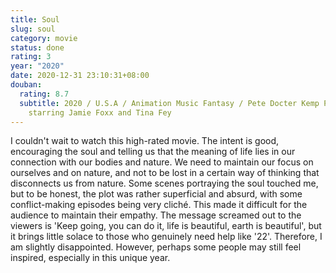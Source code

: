 ```yaml
---
title: Soul
slug: soul
category: movie
status: done
rating: 3
year: "2020"
date: 2020-12-31 23:10:31+08:00
douban:
  rating: 8.7
  subtitle: 2020 / U.S.A / Animation Music Fantasy / Pete Docter Kemp Powers /
    starring Jamie Foxx and Tina Fey
---
```


I couldn't wait to watch this high-rated movie. The intent is good, encouraging the soul and telling us that the meaning of life lies in our connection with our bodies and nature. We need to maintain our focus on ourselves and on nature, and not to be lost in a certain way of thinking that disconnects us from nature. Some scenes portraying the soul touched me, but to be honest, the plot was rather superficial and absurd, with some conflict-making episodes being very cliché. This made it difficult for the audience to maintain their empathy. The message screamed out to the viewers is 'Keep going, you can do it, life is beautiful, earth is beautiful', but it brings little solace to those who genuinely need help like '22'. Therefore, I am slightly disappointed. However, perhaps some people may still feel inspired, especially in this unique year.
